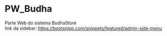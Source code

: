 # PW_Budha
Parte Web do sistema BudhaStore
<br> 
link da sidebar: https://bootsnipp.com/snippets/featured/admin-side-menu
